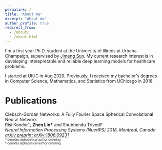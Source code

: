 ```yaml
---
permalink: /
title: "About me"
excerpt: "About me"
author_profile: true
redirect_from: 
  - /about/
  - /about.html
---
```


I'm a first year Ph.D. student at the University of Illinois at Urbana-Champaign, supervised by [Jimeng Sun](http://sunlab.org/). 
My current research interest is in developing interepretable and reliable deep learning models for healthcare problems.


I started at UIUC in Aug 2020. Previously, I received my bachelor's degrees in Computer Science, Mathematics, and Statistics from UChicago in 2018.


# Publications 

Clebsch-Gordan Networks: A Fully Fourier Space Spherical Convolutional Neural Network  
Risi Kondor†, **Zhen Lin†** and Shubhendu Trivedi†  
_Neural Information Processing Systems (NuerIPS) 2018, Montreal, Canada_  
[_arXiv preprint arXiv:1806.09231_](https://arxiv.org/pdf/1806.09231.pdf)  
<font size="-3"> † denotes alphabetical author ordering </font>  
<span style="font-size:x-small;">† denotes alphabetical author ordering</span>  